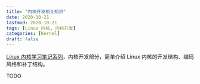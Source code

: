 ```yaml
---
title: "内核开发相关知识"
date: 2020-10-21
lastmod: 2020-10-21
tags: [Linux 内核, 内核开发]
categories: [Kernel]
draft: false
---
```


[Linux 内核学习笔记系列](/posts/kernel/kernel)，内核开发部分，简单介绍 Linux 内核的开发结构、编码风格和补丁结构。

<!--more-->

TODO
